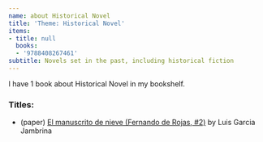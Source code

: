 ```yaml
---
name: about Historical Novel
title: 'Theme: Historical Novel'
items:
- title: null
  books:
  - '9788408267461'
subtitle: Novels set in the past, including historical fiction
---
```

I have 1 book about Historical Novel in my bookshelf.

### Titles:
- (paper) [El manuscrito de nieve (Fernando de Rojas, #2)](/books/info/9788408267461) by Luis Garcia Jambrina
